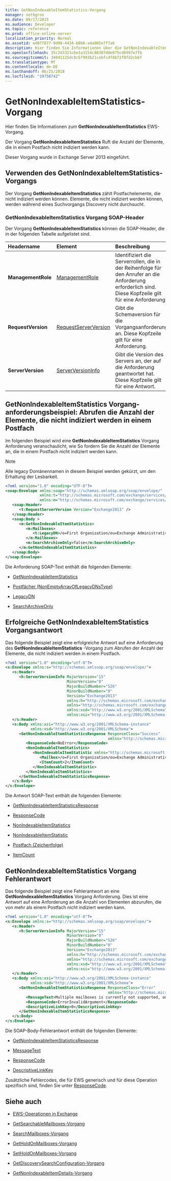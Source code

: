 ```yaml
---
title: GetNonIndexableItemStatistics-Vorgang
manager: sethgros
ms.date: 09/17/2015
ms.audience: Developer
ms.topic: reference
ms.prod: office-online-server
localization_priority: Normal
ms.assetid: ed077877-9d98-4434-b8b6-a4a905e7f7a6
description: Hier finden Sie Informationen über die GetNonIndexableItemStatistics EWS Vorgang.
ms.openlocfilehash: 35c2d3321c6e1a3154c88307d0e875cd6997e7fb
ms.sourcegitcommit: 34041125dc8c5f993b21cebfc4f8b72f0fd2cb6f
ms.translationtype: MT
ms.contentlocale: de-DE
ms.lasthandoff: 06/25/2018
ms.locfileid: "19758742"
---
```

# <a name="getnonindexableitemstatistics-operation"></a>GetNonIndexableItemStatistics-Vorgang

Hier finden Sie Informationen zum **GetNonIndexableItemStatistics** EWS-Vorgang. 
  
Der Vorgang **GetNonIndexableItemStatistics** Ruft die Anzahl der Elemente, die in einem Postfach nicht indiziert werden kann. 
  
Dieser Vorgang wurde in Exchange Server 2013 eingeführt.
  
## <a name="using-the-getnonindexableitemstatistics-operation"></a>Verwenden des GetNonIndexableItemStatistics-Vorgangs

Der Vorgang **GetNonIndexableItemStatistics** zählt Postfachelemente, die nicht indiziert werden können. Elemente, die nicht indiziert werden können, werden während eines Suchvorgangs Discovery nicht durchsucht. 
  
### <a name="getnonindexableitemstatistics-operation-soap-headers"></a>GetNonIndexableItemStatistics Vorgang SOAP-Header

Der Vorgang **GetNonIndexableItemStatistics** können die SOAP-Header, die in der folgenden Tabelle aufgelistet sind. 
  
|**Headername**|**Element**|**Beschreibung**|
|:-----|:-----|:-----|
|**ManagementRole** <br/> |[ManagementRole](managementrole.md) <br/> |Identifiziert die Serverrollen, die in der Reihenfolge für den Anrufer an die Anforderung erforderlich sind. Diese Kopfzeile gilt für eine Anforderung.  <br/> |
|**RequestVersion** <br/> |[RequestServerVersion](requestserverversion.md) <br/> |Gibt die Schemaversion für die Vorgangsanforderung an. Diese Kopfzeile gilt für eine Anforderung.  <br/> |
|**ServerVersion** <br/> |[ServerVersionInfo](serverversioninfo.md) <br/> |Gibt die Version des Servers an, der auf die Anforderung geantwortet hat. Diese Kopfzeile gilt für eine Antwort.  <br/> |
   
## <a name="getnonindexableitemstatistics-operation-request-example-get-the-count-of-items-that-cannot-be-indexed-in-a-mailbox"></a>GetNonIndexableItemStatistics Vorgang-anforderungsbeispiel: Abrufen die Anzahl der Elemente, die nicht indiziert werden in einem Postfach

Im folgenden Beispiel wird eine **GetNonIndexableItemStatistics** Vorgang Anforderung veranschaulicht, wie So fordern Sie die Anzahl der Elemente an, die in einem Postfach nicht indiziert werden kann. 
  
> [!NOTE]
> Alle legacy Domänennamen in diesem Beispiel werden gekürzt, um den Erhaltung der Lesbarkeit. 
  
```XML
<?xml version="1.0" encoding="UTF-8"?>
<soap:Envelope xmlns:soap="http://schemas.xmlsoap.org/soap/envelope/"
               xmlns:t="http://schemas.microsoft.com/exchange/services/2006/types"
               xmlns:m="http://schemas.microsoft.com/exchange/services/2006/messages">
   <soap:Header>
      <t:RequestServerVersion Version="Exchange2013" />
   </soap:Header>
   <soap:Body >
      <m:GetNonIndexableItemStatistics>
         <m:Mailboxes>
            <t:LegacyDN>/o=First Organization/ou=Exchange Administrative Group (FYDIDLT)/cn=Recipients/cn=3518cf-Steve</t:LegacyDN>
         </m:Mailboxes>
         <m:SearchArchiveOnly>false</m:SearchArchiveOnly>
      </m:GetNonIndexableItemStatistics>
   </soap:Body>
</soap:Envelope>

```

Die Anforderung SOAP-Text enthält die folgenden Elemente:
  
- [GetNonIndexableItemStatistics](getnonindexableitemstatistics.md)
    
- [Postfächer (NonEmptyArrayOfLegacyDNsType)](mailboxes-nonemptyarrayoflegacydnstype.md)
    
- [LegacyDN](legacydn.md)
    
- [SearchArchiveOnly](searcharchiveonly.md)
    
## <a name="successful-getnonindexableitemstatistics-operation-response"></a>Erfolgreiche GetNonIndexableItemStatistics Vorgangsantwort

Das folgende Beispiel zeigt eine erfolgreiche Antwort auf eine Anforderung des **GetNonIndexableItemStatistics** -Vorgang zum Abrufen der Anzahl der Elemente, die nicht indiziert werden in einem Postfach. 
  
```XML
<?xml version="1.0" encoding="utf-8"?>
<s:Envelope xmlns:s="http://schemas.xmlsoap.org/soap/envelope/">
   <s:Header>
      <h:ServerVersionInfo MajorVersion="15" 
                           MinorVersion="0" 
                           MajorBuildNumber="526" 
                           MinorBuildNumber="0"
                           Version="Exchange2013" 
                           xmlns:h="http://schemas.microsoft.com/exchange/services/2006/types" 
                           xmlns="http://schemas.microsoft.com/exchange/services/2006/types" 
                           xmlns:xsd="http://www.w3.org/2001/XMLSchema" 
                           xmlns:xsi="http://www.w3.org/2001/XMLSchema-instance"/>
   </s:Header>
   <s:Body xmlns:xsi="http://www.w3.org/2001/XMLSchema-instance" 
           xmlns:xsd="http://www.w3.org/2001/XMLSchema">
      <GetNonIndexableItemStatisticsResponse ResponseClass="Success" 
                                             xmlns="http://schemas.microsoft.com/exchange/services/2006/messages">
         <ResponseCode>NoError</ResponseCode>
         <NonIndexableItemStatistics>
            <NonIndexableItemStatistic xmlns="http://schemas.microsoft.com/exchange/services/2006/types">
               <Mailbox>/o=First Organization/ou=Exchange Administrative Group (FYT)/cn=Recipients/cn=35181acf-Steve</Mailbox>
               <ItemCount>2</ItemCount>
            </NonIndexableItemStatistic>
         </NonIndexableItemStatistics>
      </GetNonIndexableItemStatisticsResponse>
   </s:Body>
</s:Envelope>

```

Die Antwort SOAP-Text enthält die folgenden Elemente:
  
- [GetNonIndexableItemStatisticsResponse](getnonindexableitemstatisticsresponse.md)
    
- [ResponseCode](responsecode.md)
    
- [NonIndexableItemStatistics](nonindexableitemstatistics.md)
    
- [NonIndexableItemStatistic](nonindexableitemstatistic.md)
    
- [Postfach (Zeichenfolge)](mailbox-string.md)
    
- [ItemCount](itemcount.md)
    
## <a name="getnonindexableitemstatistics-operation-error-response"></a>GetNonIndexableItemStatistics Vorgang Fehlerantwort

Das folgende Beispiel zeigt eine Fehlerantwort an eine **GetNonIndexableItemStatistics** Vorgang Anforderung. Dies ist eine Antwort auf eine Anforderung an die Anzahl von Elementen abzurufen, die von mehr als einem Postfach nicht indiziert werden kann. 
  
```XML
<?xml version="1.0" encoding="utf-8"?>
<s:Envelope xmlns:s="http://schemas.xmlsoap.org/soap/envelope/">
   <s:Header>
      <h:ServerVersionInfo MajorVersion="15" 
                           MinorVersion="0" 
                           MajorBuildNumber="526" 
                           MinorBuildNumber="0" 
                           Version="Exchange2013" 
                           xmlns:h="http://schemas.microsoft.com/exchange/services/2006/types" 
                           xmlns="http://schemas.microsoft.com/exchange/services/2006/types" 
                           xmlns:xsd="http://www.w3.org/2001/XMLSchema" 
                           xmlns:xsi="http://www.w3.org/2001/XMLSchema-instance"/>
   </s:Header>
   <s:Body xmlns:xsi="http://www.w3.org/2001/XMLSchema-instance" 
           xmlns:xsd="http://www.w3.org/2001/XMLSchema">
      <GetNonIndexableItemStatisticsResponse ResponseClass="Error" 
                                             xmlns="http://schemas.microsoft.com/exchange/services/2006/messages">
         <MessageText>Multiple mailboxes is currently not supported, only single mailbox is supported.</MessageText>
         <ResponseCode>ErrorInvalidArgument</ResponseCode>
         <DescriptiveLinkKey>0</DescriptiveLinkKey>
      </GetNonIndexableItemStatisticsResponse>
   </s:Body>
</s:Envelope>

```

Die SOAP-Body-Fehlerantwort enthält die folgenden Elemente:
  
- [GetNonIndexableItemStatisticsResponse](getnonindexableitemstatisticsresponse.md)
    
- [MessageText](messagetext.md)
    
- [ResponseCode](responsecode.md)
    
- [DescriptiveLinkKey](descriptivelinkkey.md)
    
Zusätzliche Fehlercodes, die für EWS generisch und für diese Operation spezifisch sind, finden Sie unter [ResponseCode](responsecode.md).
  
## <a name="see-also"></a>Siehe auch

- [EWS-Operationen in Exchange](ews-operations-in-exchange.md)
    
- [GetSearchableMailboxes-Vorgang](getsearchablemailboxes-operation.md)
    
- [SearchMailboxes-Vorgang](searchmailboxes-operation.md)
    
- [GetHoldOnMailboxes-Vorgang](getholdonmailboxes-operation.md)
    
- [SetHoldOnMailboxes-Vorgang](setholdonmailboxes-operation.md)
    
- [GetDiscoverySearchConfiguration-Vorgang](getdiscoverysearchconfiguration-operation.md)
    
- [GetNonIndexableItemDetails-Vorgang](getnonindexableitemdetails-operation.md)
    

